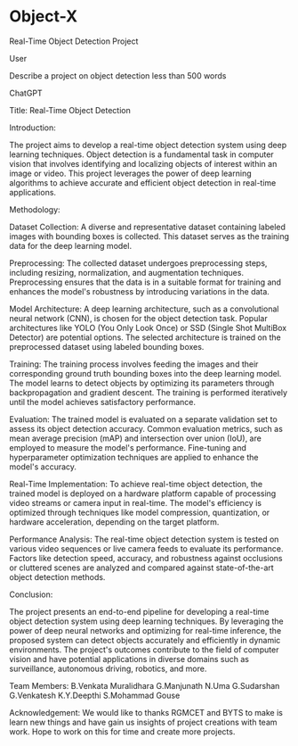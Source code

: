 # Object-X
Real-Time Object Detection Project

User

Describe a project on object detection less than 500 words

ChatGPT

Title: Real-Time Object Detection 

Introduction:

The project aims to develop a real-time object detection system using deep learning techniques. Object detection is a fundamental task in computer vision that involves identifying and localizing objects of interest within an image or video. This project leverages the power of deep learning algorithms to achieve accurate and efficient object detection in real-time applications.

Methodology:

Dataset Collection: A diverse and representative dataset containing labeled images with bounding boxes is collected. This dataset serves as the training data for the deep learning model.

Preprocessing: The collected dataset undergoes preprocessing steps, including resizing, normalization, and augmentation techniques. Preprocessing ensures that the data is in a suitable format for training and enhances the model's robustness by introducing variations in the data.

Model Architecture: A deep learning architecture, such as a convolutional neural network (CNN), is chosen for the object detection task. Popular architectures like YOLO (You Only Look Once) or SSD (Single Shot MultiBox Detector) are potential options. The selected architecture is trained on the preprocessed dataset using labeled bounding boxes.

Training: The training process involves feeding the images and their corresponding ground truth bounding boxes into the deep learning model. The model learns to detect objects by optimizing its parameters through backpropagation and gradient descent. The training is performed iteratively until the model achieves satisfactory performance.

Evaluation: The trained model is evaluated on a separate validation set to assess its object detection accuracy. Common evaluation metrics, such as mean average precision (mAP) and intersection over union (IoU), are employed to measure the model's performance. Fine-tuning and hyperparameter optimization techniques are applied to enhance the model's accuracy.

Real-Time Implementation: To achieve real-time object detection, the trained model is deployed on a hardware platform capable of processing video streams or camera input in real-time. The model's efficiency is optimized through techniques like model compression, quantization, or hardware acceleration, depending on the target platform.

Performance Analysis: The real-time object detection system is tested on various video sequences or live camera feeds to evaluate its performance. Factors like detection speed, accuracy, and robustness against occlusions or cluttered scenes are analyzed and compared against state-of-the-art object detection methods.

Conclusion:

The project presents an end-to-end pipeline for developing a real-time object detection system using deep learning techniques. By leveraging the power of deep neural networks and optimizing for real-time inference, the proposed system can detect objects accurately and efficiently in dynamic environments. The project's outcomes contribute to the field of computer vision and have potential applications in diverse domains such as surveillance, autonomous driving, robotics, and more.

Team Members:
B.Venkata Muralidhara
G.Manjunath
N.Uma
G.Sudarshan
G.Venkatesh 
K.Y.Deepthi
S.Mohammad Gouse

Acknowledgement:
  We would like to thanks RGMCET and BYTS to make is learn new things and have gain us insights of project creations with team work. Hope to work on this for time and create more projects.

